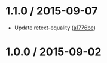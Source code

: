 <!--mdast setext-->

<!--lint disable no-multiple-toplevel-headings-->

1.1.0 / 2015-09-07
==================

*   Update retext-equality ([a1776be](https://github.com/wooorm/alex/commit/a1776be))

1.0.0 / 2015-09-02
==================
